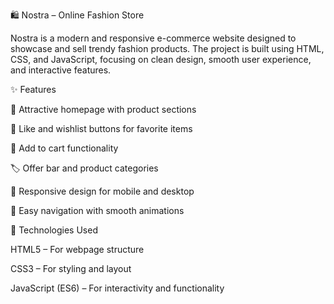 🛍️ Nostra – Online Fashion Store

Nostra is a modern and responsive e-commerce website designed to showcase and sell trendy fashion products. The project is built using HTML, CSS, and JavaScript, focusing on clean design, smooth user experience, and interactive features.

✨ Features

🧥 Attractive homepage with product sections

💖 Like and wishlist buttons for favorite items

🛒 Add to cart functionality

🏷️ Offer bar and product categories

📱 Responsive design for mobile and desktop

🚀 Easy navigation with smooth animations

🧩 Technologies Used

HTML5 – For webpage structure

CSS3 – For styling and layout

JavaScript (ES6) – For interactivity and functionality
